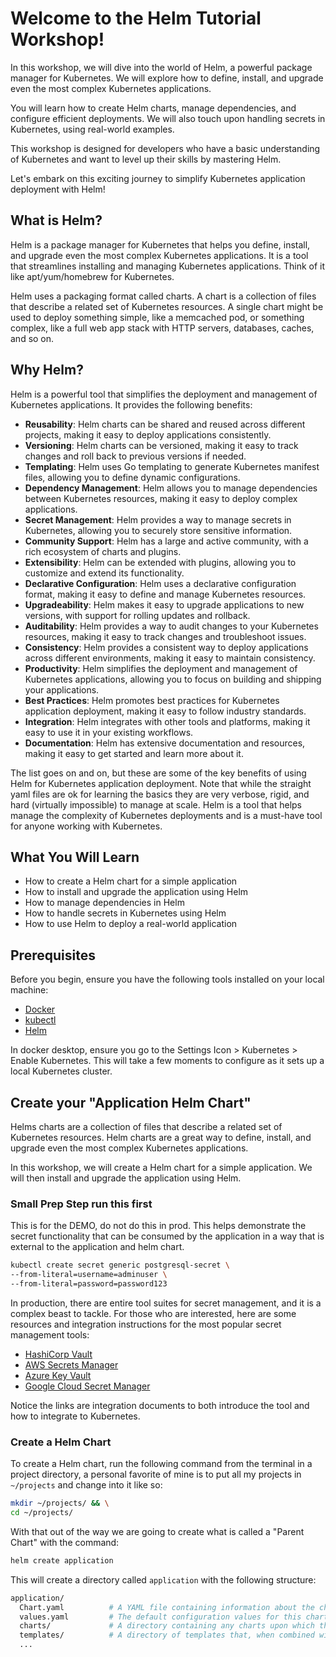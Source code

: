 # Welcome to the Helm Tutorial Workshop!

In this workshop, we will dive into the world of Helm, a powerful package manager for Kubernetes. We will explore how to define, install, and upgrade even the most complex Kubernetes applications.

You will learn how to create Helm charts, manage dependencies, and configure efficient deployments. We will also touch upon handling secrets in Kubernetes, using real-world examples.

This workshop is designed for developers who have a basic understanding of Kubernetes and want to level up their skills by mastering Helm.

Let's embark on this exciting journey to simplify Kubernetes application deployment with Helm!

## What is Helm?

Helm is a package manager for Kubernetes that helps you define, install, and upgrade even the most complex Kubernetes applications. It is a tool that streamlines installing and managing Kubernetes applications. Think of it like apt/yum/homebrew for Kubernetes.

Helm uses a packaging format called charts. A chart is a collection of files that describe a related set of Kubernetes resources. A single chart might be used to deploy something simple, like a memcached pod, or something complex, like a full web app stack with HTTP servers, databases, caches, and so on.

## Why Helm?

Helm is a powerful tool that simplifies the deployment and management of Kubernetes applications. It provides the following benefits:

- **Reusability**: Helm charts can be shared and reused across different projects, making it easy to deploy applications consistently.
- **Versioning**: Helm charts can be versioned, making it easy to track changes and roll back to previous versions if needed.
- **Templating**: Helm uses Go templating to generate Kubernetes manifest files, allowing you to define dynamic configurations.
- **Dependency Management**: Helm allows you to manage dependencies between Kubernetes resources, making it easy to deploy complex applications.
- **Secret Management**: Helm provides a way to manage secrets in Kubernetes, allowing you to securely store sensitive information.
- **Community Support**: Helm has a large and active community, with a rich ecosystem of charts and plugins.
- **Extensibility**: Helm can be extended with plugins, allowing you to customize and extend its functionality.
- **Declarative Configuration**: Helm uses a declarative configuration format, making it easy to define and manage Kubernetes resources.
- **Upgradeability**: Helm makes it easy to upgrade applications to new versions, with support for rolling updates and rollback.
- **Auditability**: Helm provides a way to audit changes to your Kubernetes resources, making it easy to track changes and troubleshoot issues.
- **Consistency**: Helm provides a consistent way to deploy applications across different environments, making it easy to maintain consistency.
- **Productivity**: Helm simplifies the deployment and management of Kubernetes applications, allowing you to focus on building and shipping your applications.
- **Best Practices**: Helm promotes best practices for Kubernetes application deployment, making it easy to follow industry standards.
- **Integration**: Helm integrates with other tools and platforms, making it easy to use it in your existing workflows.
- **Documentation**: Helm has extensive documentation and resources, making it easy to get started and learn more about it.


The list goes on and on, but these are some of the key benefits of using Helm for Kubernetes application deployment.
Note that while the straight yaml files are ok for learning the basics they are very verbose, rigid, and hard (virtually impossible) to manage at scale. Helm is a tool that helps manage the complexity of Kubernetes deployments and is a must-have tool for anyone working with Kubernetes.

## What You Will Learn

- How to create a Helm chart for a simple application
- How to install and upgrade the application using Helm
- How to manage dependencies in Helm
- How to handle secrets in Kubernetes using Helm
- How to use Helm to deploy a real-world application

## Prerequisites

Before you begin, ensure you have the following tools installed on your local machine:

- [Docker](https://www.docker.com/products/docker-desktop)
- [kubectl](https://kubernetes.io/docs/tasks/tools/install-kubectl/)
- [Helm](https://helm.sh/docs/intro/install/)

In docker desktop, ensure you go to the Settings Icon > Kubernetes > Enable Kubernetes.
This will take a few moments to configure as it sets up a local Kubernetes cluster.

## Create your "Application Helm Chart"

Helms charts are a collection of files that describe a related set of Kubernetes resources. Helm charts are a great way to define, install, and upgrade even the most complex Kubernetes applications.

In this workshop, we will create a Helm chart for a simple application. We will then install and upgrade the application using Helm.

### Small Prep Step run this first

This is for the DEMO, do not do this in prod. This helps demonstrate the secret functionality that can be consumed by the application in a way that is external to the application and helm chart. 

```bash
kubectl create secret generic postgresql-secret \
--from-literal=username=adminuser \
--from-literal=password=password123
```

In production, there are entire tool suites for secret management, and it is a complex beast to tackle. For those who are interested, here are some resources and integration instructions for the most popular secret management tools:

- [HashiCorp Vault](https://www.vaultproject.io/docs/platform/k8s)
- [AWS Secrets Manager](https://docs.aws.amazon.com/secretsmanager/latest/userguide/integrating-kube.html)
- [Azure Key Vault](https://docs.microsoft.com/en-us/azure/key-vault/general/tutorial-kubernetes)
- [Google Cloud Secret Manager](https://cloud.google.com/kubernetes-engine/docs/tutorials/authenticating-to-cloud-platform)

Notice the links are integration documents to both introduce the tool and how to integrate to Kubernetes.

### Create a Helm Chart

To create a Helm chart, run the following command from the terminal in a project directory, a personal favorite of mine
is to put all my projects in `~/projects` and change into it like so:

```bash
mkdir ~/projects/ && \
cd ~/projects/
```

With that out of the way we are going to create what is called a "Parent Chart" with the command:
```bash
helm create application
```

This will create a directory called `application` with the following structure:

```bash
application/
  Chart.yaml          # A YAML file containing information about the chart
  values.yaml         # The default configuration values for this chart
  charts/             # A directory containing any charts upon which this chart depends
  templates/          # A directory of templates that, when combined with values, will generate valid Kubernetes manifest files
  ...
```
